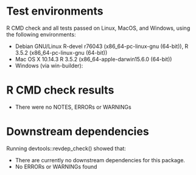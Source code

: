 # Test environments

R CMD check and all tests passed on Linux, MacOS, and Windows, using the following environments:

* Debian GNU/Linux R-devel r76043 (x86_64-pc-linux-gnu (64-bit)), R 3.5.2 (x86_64-pc-linux-gnu (64-bit))
* Mac OS X 10.14.3 R 3.5.2 (x86_64-apple-darwin15.6.0 (64-bit))
* Windows (via win-builder):

# R CMD check results

* There were no NOTES, ERRORs or WARNINGs

# Downstream dependencies

Running devtools::revdep_check() showed that:

* There are currently no downstream dependencies for this package.
* No ERRORs or WARNINGs found
